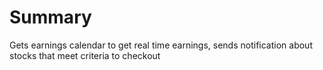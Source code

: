 # Summary

Gets earnings calendar to get real time earnings, sends notification about stocks that meet criteria to checkout
